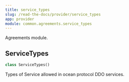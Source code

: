 ```yaml
---
title: service_types
slug: /read-the-docs/provider/service_types
app: provider
module: common.agreements.service_types
---
```

Agreements module.

## ServiceTypes

```python
class ServiceTypes()
```

Types of Service allowed in ocean protocol DDO services.

